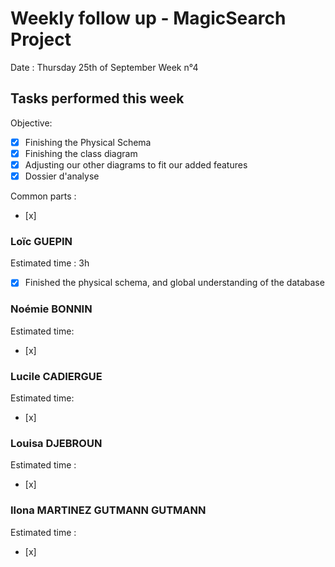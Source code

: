 # Weekly follow up - MagicSearch Project


Date : Thursday 25th of September
Week n°4


## Tasks performed this week


Objective:
- [x] Finishing the Physical Schema
- [x] Finishing the class diagram
- [x] Adjusting our other diagrams to fit our added features
- [x] Dossier d'analyse

Common parts :
- [x] 




### Loïc GUEPIN
Estimated time : 3h
- [x] Finished the physical schema, and global understanding of the database


### Noémie BONNIN
Estimated time: 
- [x] 


### Lucile CADIERGUE
Estimated time: 
- [x] 



### Louisa DJEBROUN
Estimated time : 
- [x] 
 

### Ilona MARTINEZ GUTMANN GUTMANN
Estimated time : 
- [x] 
